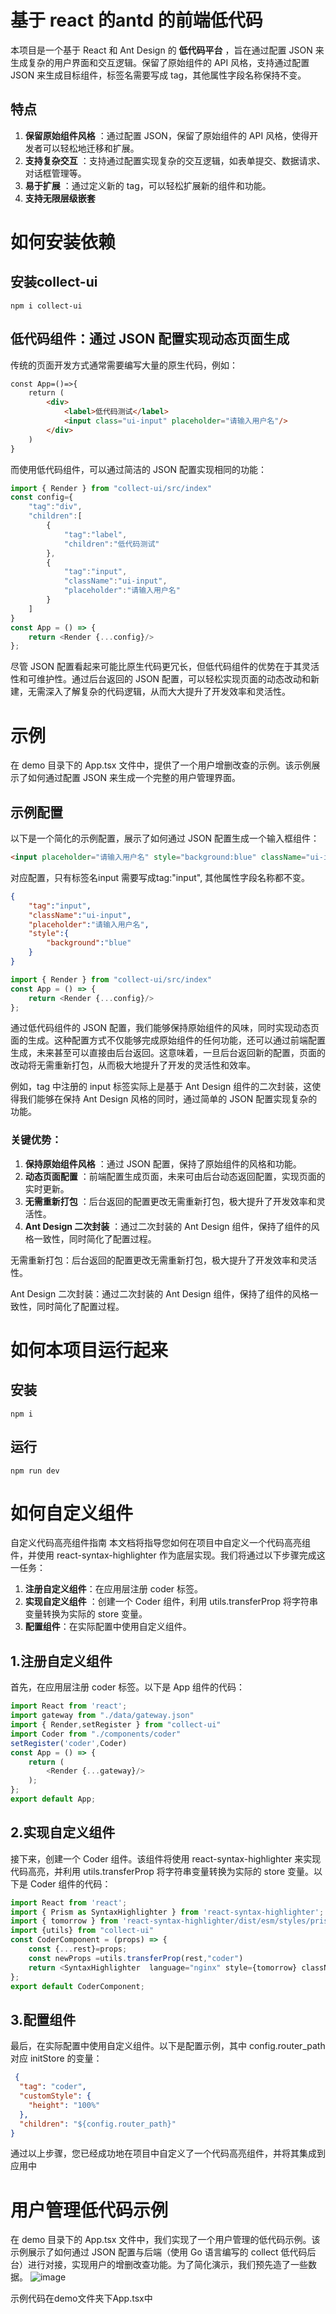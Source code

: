 # 基于 react 的antd 的前端低代码
本项目是一个基于 React 和 Ant Design 的 **低代码平台** ，旨在通过配置 JSON 来生成复杂的用户界面和交互逻辑。保留了原始组件的 API 风格，支持通过配置 JSON 来生成目标组件，标签名需要写成 tag，其他属性字段名称保持不变。
## 特点
  1. **保留原始组件风格** ：通过配置 JSON，保留了原始组件的 API 风格，使得开发者可以轻松地迁移和扩展。
  2. **支持复杂交互** ：支持通过配置实现复杂的交互逻辑，如表单提交、数据请求、对话框管理等。
  3. **易于扩展** ：通过定义新的 tag，可以轻松扩展新的组件和功能。
  4. **支持无限层级嵌套**

# 如何安装依赖
## 安装collect-ui
```shell
npm i collect-ui
```
## 低代码组件：通过 JSON 配置实现动态页面生成
传统的页面开发方式通常需要编写大量的原生代码，例如：
```html
const App=()=>{
    return (
        <div>
            <label>低代码测试</label>
            <input class="ui-input" placeholder="请输入用户名"/>
        </div>
    )
}
```
而使用低代码组件，可以通过简洁的 JSON 配置实现相同的功能：
```javascript
import { Render } from "collect-ui/src/index"
const config={
    "tag":"div",
    "children":[
        {
            "tag":"label",
            "children":"低代码测试"
        },
        {
            "tag":"input",
            "className":"ui-input",
            "placeholder":"请输入用户名"
        }
    ]
}
const App = () => {
    return <Render {...config}/>
};
```
尽管 JSON 配置看起来可能比原生代码更冗长，但低代码组件的优势在于其灵活性和可维护性。通过后台返回的 JSON 配置，可以轻松实现页面的动态改动和新建，无需深入了解复杂的代码逻辑，从而大大提升了开发效率和灵活性。

# 示例
在 demo 目录下的 App.tsx 文件中，提供了一个用户增删改查的示例。该示例展示了如何通过配置 JSON 来生成一个完整的用户管理界面。

## 示例配置
以下是一个简化的示例配置，展示了如何通过 JSON 配置生成一个输入框组件：
```html
<input placeholder="请输入用户名" style="background:blue" className="ui-input"/>
```
对应配置，只有标签名input 需要写成tag:"input", 其他属性字段名称都不变。

```json
{
    "tag":"input",
    "className":"ui-input",
    "placeholder":"请输入用户名",
    "style":{
        "background":"blue"
    }
}
```
```javascript
import { Render } from "collect-ui/src/index"
const App = () => {
    return <Render {...config}/>
};

```
通过低代码组件的 JSON 配置，我们能够保持原始组件的风味，同时实现动态页面的生成。这种配置方式不仅能够完成原始组件的任何功能，还可以通过前端配置生成，未来甚至可以直接由后台返回。这意味着，一旦后台返回新的配置，页面的改动将无需重新打包，从而极大地提升了开发的灵活性和效率。

例如，tag 中注册的 input 标签实际上是基于 Ant Design 组件的二次封装，这使得我们能够在保持 Ant Design 风格的同时，通过简单的 JSON 配置实现复杂的功能。

### 关键优势：
   1. **保持原始组件风格** ：通过 JSON 配置，保持了原始组件的风格和功能。
   2. **动态页面配置** ：前端配置生成页面，未来可由后台动态返回配置，实现页面的实时更新。
   3. **无需重新打包** ：后台返回的配置更改无需重新打包，极大提升了开发效率和灵活性。
   4. **Ant Design 二次封装** ：通过二次封装的 Ant Design 组件，保持了组件的风格一致性，同时简化了配置过程。

无需重新打包：后台返回的配置更改无需重新打包，极大提升了开发效率和灵活性。

Ant Design 二次封装：通过二次封装的 Ant Design 组件，保持了组件的风格一致性，同时简化了配置过程。
# 如何本项目运行起来
## 安装
```shell
npm i
```
## 运行
``` shell
npm run dev
```

# 如何自定义组件
自定义代码高亮组件指南
本文档将指导您如何在项目中自定义一个代码高亮组件，并使用 react-syntax-highlighter 作为底层实现。我们将通过以下步骤完成这一任务：

  1. **注册自定义组件**：在应用层注册 coder 标签。
  2. **实现自定义组件** ：创建一个 Coder 组件，利用 utils.transferProp 将字符串变量转换为实际的 store 变量。
  3. **配置组件**：在实际配置中使用自定义组件。


## 1.注册自定义组件
   首先，在应用层注册 coder 标签。以下是 App 组件的代码：
```javascript
import React from 'react';
import gateway from "./data/gateway.json"
import { Render,setRegister } from "collect-ui"
import Coder from "./components/coder"
setRegister('coder',Coder)
const App = () => {
    return (
        <Render {...gateway}/>
    );
};
export default App;
```

##  2.实现自定义组件
接下来，创建一个 Coder 组件。该组件将使用 react-syntax-highlighter 来实现代码高亮，并利用 utils.transferProp 将字符串变量转换为实际的 store 变量。以下是 Coder 组件的代码：
```javascript
import React from 'react';
import { Prism as SyntaxHighlighter } from 'react-syntax-highlighter';
import { tomorrow } from 'react-syntax-highlighter/dist/esm/styles/prism';
import {utils} from "collect-ui"
const CoderComponent = (props) => {
    const {...rest}=props;
    const newProps =utils.transferProp(rest,"coder")
    return <SyntaxHighlighter  language="nginx" style={tomorrow} className="h100" {...newProps}/>
};
export default CoderComponent;
```
## 3.配置组件
最后，在实际配置中使用自定义组件。以下是配置示例，其中 config.router_path 对应 initStore 的变量：
```json
 {
  "tag": "coder",
  "customStyle": {
    "height": "100%"
  },
  "children": "${config.router_path}"
}
```
通过以上步骤，您已经成功地在项目中自定义了一个代码高亮组件，并将其集成到应用中

# 用户管理低代码示例
在 demo 目录下的 App.tsx 文件中，我们实现了一个用户管理的低代码示例。该示例展示了如何通过 JSON 配置与后端（使用 Go 语言编写的 collect 低代码后台）进行对接，实现用户的增删改查功能。为了简化演示，我们预先造了一些数据。
![image](https://github.com/user-attachments/assets/b2cee440-b930-45d1-bc7e-a12b03684379)

示例代码在demo文件夹下App.tsx中
